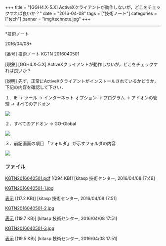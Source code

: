 ﻿+++
title = "[GGH4.X-5.X] ActiveXクライアントが動作しないが，どこをチェックすれば良いか？"
date = "2016-04-08"
tags = ["技術ノート"]
categories = ["tech"]
banner = "img/technote.jpg"
+++

-----------------------------------------------------------------------------------------------------------------------------

*技術ノート

2016/04/08*


[番号]
技術ノート KGTN 2016040501

[現象]
[GGH4.X-5.X]
ActiveXクライアントが動作しないが，どこをチェックすれば良いか？

[説明]
先ず，正常にActiveXクライアントがインストールされているかどうか，下記の内容を確認して下さい．

１．IE → ツール → インターネット オプション → プログラム →
アドオンの管理 → すべてのアドオン

![](http://techreport.kitasp.net/attachments/download/2536/KGTN2016040501-1.jpg)

２．すべてのアドオン → GO-Global

![](http://techreport.kitasp.net/attachments/download/2537/KGTN2016040501-2.jpg)

３．前記画面の項目 「フォルダ」 が示すフォルダの内容

![](http://techreport.kitasp.net/attachments/download/2538/KGTN2016040501-3.jpg)


### ファイル

 
 


[KGTN2016040501.pdf](http://techreport.kitasp.net/attachments/download/2532/KGTN2016040501.pdf)
 [(294 KB)] [kitasp 技術センター, 2016/04/08
17:49]

[KGTN2016040501-1.jpg](http://techreport.kitasp.net/attachments/download/2536/KGTN2016040501-1.jpg)

[表示](http://techreport.kitasp.net/attachments/2536/KGTN2016040501-1.jpg "表示")
 [(17.2 KB)] [kitasp 技術センター, 2016/04/08
17:51]

[KGTN2016040501-2.jpg](http://techreport.kitasp.net/attachments/download/2537/KGTN2016040501-2.jpg)

[表示](http://techreport.kitasp.net/attachments/2537/KGTN2016040501-2.jpg "表示")
 [(19.7 KB)] [kitasp 技術センター, 2016/04/08
17:51]

[KGTN2016040501-3.jpg](http://techreport.kitasp.net/attachments/download/2538/KGTN2016040501-3.jpg)

[表示](http://techreport.kitasp.net/attachments/2538/KGTN2016040501-3.jpg "表示")
 [(19.5 KB)] [kitasp 技術センター, 2016/04/08
17:51]


 


 

